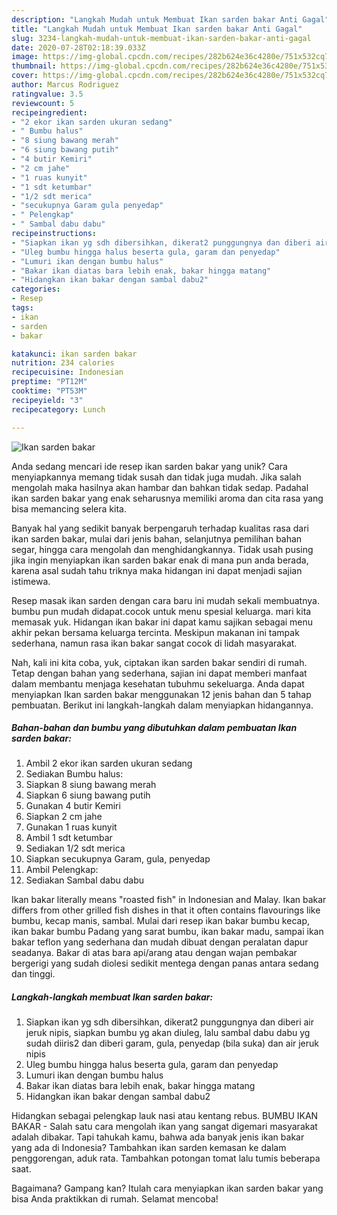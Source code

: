 ```yaml
---
description: "Langkah Mudah untuk Membuat Ikan sarden bakar Anti Gagal"
title: "Langkah Mudah untuk Membuat Ikan sarden bakar Anti Gagal"
slug: 3234-langkah-mudah-untuk-membuat-ikan-sarden-bakar-anti-gagal
date: 2020-07-28T02:18:39.033Z
image: https://img-global.cpcdn.com/recipes/282b624e36c4280e/751x532cq70/ikan-sarden-bakar-foto-resep-utama.jpg
thumbnail: https://img-global.cpcdn.com/recipes/282b624e36c4280e/751x532cq70/ikan-sarden-bakar-foto-resep-utama.jpg
cover: https://img-global.cpcdn.com/recipes/282b624e36c4280e/751x532cq70/ikan-sarden-bakar-foto-resep-utama.jpg
author: Marcus Rodriguez
ratingvalue: 3.5
reviewcount: 5
recipeingredient:
- "2 ekor ikan sarden ukuran sedang"
- " Bumbu halus"
- "8 siung bawang merah"
- "6 siung bawang putih"
- "4 butir Kemiri"
- "2 cm jahe"
- "1 ruas kunyit"
- "1 sdt ketumbar"
- "1/2 sdt merica"
- "secukupnya Garam gula penyedap"
- " Pelengkap"
- " Sambal dabu dabu"
recipeinstructions:
- "Siapkan ikan yg sdh dibersihkan, dikerat2 punggungnya dan diberi air jeruk nipis, siapkan bumbu yg akan diuleg, lalu sambal dabu dabu yg sudah diiris2 dan diberi garam, gula, penyedap (bila suka) dan air jeruk nipis"
- "Uleg bumbu hingga halus beserta gula, garam dan penyedap"
- "Lumuri ikan dengan bumbu halus"
- "Bakar ikan diatas bara lebih enak, bakar hingga matang"
- "Hidangkan ikan bakar dengan sambal dabu2"
categories:
- Resep
tags:
- ikan
- sarden
- bakar

katakunci: ikan sarden bakar 
nutrition: 234 calories
recipecuisine: Indonesian
preptime: "PT12M"
cooktime: "PT53M"
recipeyield: "3"
recipecategory: Lunch

---
```



![Ikan sarden bakar](https://img-global.cpcdn.com/recipes/282b624e36c4280e/751x532cq70/ikan-sarden-bakar-foto-resep-utama.jpg)

Anda sedang mencari ide resep ikan sarden bakar yang unik? Cara menyiapkannya memang tidak susah dan tidak juga mudah. Jika salah mengolah maka hasilnya akan hambar dan bahkan tidak sedap. Padahal ikan sarden bakar yang enak seharusnya memiliki aroma dan cita rasa yang bisa memancing selera kita.

Banyak hal yang sedikit banyak berpengaruh terhadap kualitas rasa dari ikan sarden bakar, mulai dari jenis bahan, selanjutnya pemilihan bahan segar, hingga cara mengolah dan menghidangkannya. Tidak usah pusing jika ingin menyiapkan ikan sarden bakar enak di mana pun anda berada, karena asal sudah tahu triknya maka hidangan ini dapat menjadi sajian istimewa.

Resep masak ikan sarden dengan cara baru ini mudah sekali membuatnya. bumbu pun mudah didapat.cocok untuk menu spesial keluarga. mari kita memasak yuk. Hidangan ikan bakar ini dapat kamu sajikan sebagai menu akhir pekan bersama keluarga tercinta. Meskipun makanan ini tampak sederhana, namun rasa ikan bakar sangat cocok di lidah masyarakat.


Nah, kali ini kita coba, yuk, ciptakan ikan sarden bakar sendiri di rumah. Tetap dengan bahan yang sederhana, sajian ini dapat memberi manfaat dalam membantu menjaga kesehatan tubuhmu sekeluarga. Anda dapat menyiapkan Ikan sarden bakar menggunakan 12 jenis bahan dan 5 tahap pembuatan. Berikut ini langkah-langkah dalam menyiapkan hidangannya.

<!--inarticleads1-->

##### Bahan-bahan dan bumbu yang dibutuhkan dalam pembuatan Ikan sarden bakar:

1. Ambil 2 ekor ikan sarden ukuran sedang
1. Sediakan  Bumbu halus:
1. Siapkan 8 siung bawang merah
1. Siapkan 6 siung bawang putih
1. Gunakan 4 butir Kemiri
1. Siapkan 2 cm jahe
1. Gunakan 1 ruas kunyit
1. Ambil 1 sdt ketumbar
1. Sediakan 1/2 sdt merica
1. Siapkan secukupnya Garam, gula, penyedap
1. Ambil  Pelengkap:
1. Sediakan  Sambal dabu dabu


Ikan bakar literally means &#34;roasted fish&#34; in Indonesian and Malay. Ikan bakar differs from other grilled fish dishes in that it often contains flavourings like bumbu, kecap manis, sambal. Mulai dari resep ikan bakar bumbu kecap, ikan bakar bumbu Padang yang sarat bumbu, ikan bakar madu, sampai ikan bakar teflon yang sederhana dan mudah dibuat dengan peralatan dapur seadanya. Bakar di atas bara api/arang atau dengan wajan pembakar bergerigi yang sudah diolesi sedikit mentega dengan panas antara sedang dan tinggi. 

<!--inarticleads2-->

##### Langkah-langkah membuat Ikan sarden bakar:

1. Siapkan ikan yg sdh dibersihkan, dikerat2 punggungnya dan diberi air jeruk nipis, siapkan bumbu yg akan diuleg, lalu sambal dabu dabu yg sudah diiris2 dan diberi garam, gula, penyedap (bila suka) dan air jeruk nipis
1. Uleg bumbu hingga halus beserta gula, garam dan penyedap
1. Lumuri ikan dengan bumbu halus
1. Bakar ikan diatas bara lebih enak, bakar hingga matang
1. Hidangkan ikan bakar dengan sambal dabu2


Hidangkan sebagai pelengkap lauk nasi atau kentang rebus. BUMBU IKAN BAKAR - Salah satu cara mengolah ikan yang sangat digemari masyarakat adalah dibakar. Tapi tahukah kamu, bahwa ada banyak jenis ikan bakar yang ada di Indonesia? Tambahkan ikan sarden kemasan ke dalam penggorengan, aduk rata. Tambahkan potongan tomat lalu tumis beberapa saat. 

Bagaimana? Gampang kan? Itulah cara menyiapkan ikan sarden bakar yang bisa Anda praktikkan di rumah. Selamat mencoba!
